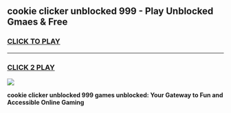 
## cookie clicker unblocked 999 - Play Unblocked Gmaes & Free
<h3>
<a href="https://news.freeplayer.one?title=cookie_clicker_unblocked_999&ref=23F">CLICK TO PLAY</a></h3>
<hr>

<h3>
<a href="https://news.freeplayer.one?title=cookie_clicker_unblocked_999&ref=23F">CLICK 2 PLAY</a>
  
</h3>

<a href="https://news.freeplayer.one?title=cookie_clicker_unblocked_999&ref=23F/"><img src="https://clearcache.store/games.png"></a>


**cookie clicker unblocked 999 games unblocked: Your Gateway to Fun and Accessible Online Gaming**
